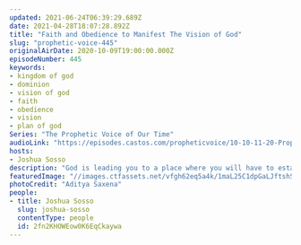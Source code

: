 ```yaml
---
updated: 2021-06-24T06:39:29.689Z
date: 2021-04-28T18:07:28.892Z
title: "Faith and Obedience to Manifest The Vision of God"
slug: "prophetic-voice-445"
originalAirDate: 2020-10-09T19:00:00.000Z
episodeNumber: 445
keywords:
- kingdom of god
- dominion
- vision of god
- faith
- obedience
- vision
- plan of god
Series: "The Prophetic Voice of Our Time"
audioLink: "https://episodes.castos.com/propheticvoice/10-10-11-20-Prophetic-Voice-of-our-Time-[mixdown]-01.mp3"
hosts:
- Joshua Sosso
description: "God is leading you to a place where you will have to establish the kingdom of God, where you will be operating in authority and dominion. Your faith has to start with your obedience. The plan and the vision have to come from God.\n"
featuredImage: "//images.ctfassets.net/vfgh62eq5a4k/1maL25C1dpGaLJftshSdl8/4b2d94a9c86257999081f8316014ce87/aditya-saxena-_mIXHvl_wzA-unsplash__1_.jpg"
photoCredit: "Aditya Saxena"
people:
- title: Joshua Sosso
  slug: joshua-sosso
  contentType: people
  id: 2fn2KHOWEow0K6EqCkaywa
---
```

